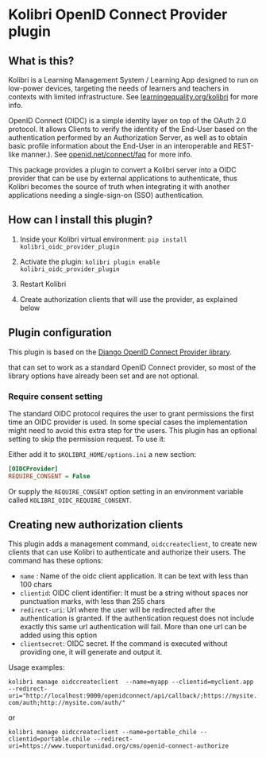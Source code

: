 
# Kolibri OpenID Connect Provider plugin

## What is this?

Kolibri is a Learning Management System / Learning App designed to run on low-power devices, targeting the needs of learners and teachers in contexts with limited infrastructure. See [learningequality.org/kolibri](https://learningequality.org/kolibri/) for more info.

OpenID Connect (OIDC) is a simple identity layer on top of the OAuth 2.0 protocol. It allows Clients to verify the identity of the End-User based on the authentication performed by an Authorization Server, as well as to obtain basic profile information about the End-User in an interoperable and REST-like manner.). See [openid.net/connect/faq](https://openid.net/connect/faq/) for more info.

This package provides a plugin to convert a  Kolibri server into a OIDC provider that can be use by external applications to authenticate, thus Kolibri becomes the source of truth when integrating it with another applications needing a single-sign-on (SSO) authentication.


## How can I install this plugin?

1. Inside your Kolibri virtual environment: `pip install kolibri_oidc_provider_plugin`

2. Activate the plugin: `kolibri plugin enable kolibri_oidc_provider_plugin`

3. Restart Kolibri

4. Create authorization clients that will use the provider, as explained below


## Plugin configuration

This plugin is based on the [Django OpenID Connect Provider library](https://github.com/juanifioren/django-oidc-provider/).

that can set to work as a standard OpenID Connect provider, so most of the library options have already been set and are not optional.


### Require consent setting

The standard OIDC protocol requires the user to grant permissions the first time an OIDC provider is used. In some special cases the implementation might need to avoid this extra step for the users. This plugin has an optional setting to skip the permission request. To use it:

Either add it to `$KOLIBRI_HOME/options.ini` a new section:

```ini
[OIDCProvider]
REQUIRE_CONSENT = False
```
Or supply the `REQUIRE_CONSENT` option setting in an environment variable called `KOLIBRI_OIDC_REQUIRE_CONSENT`.

## Creating new authorization clients
This plugin adds a management command, `oidccreateclient`, to create new clients that can use Kolibri to authenticate and authorize their users.
The command has these options:
* `name` : Name of the oidc client application. It can be text with less than 100 chars
* `clientid`: OIDC client identifier: It must be a string without spaces nor punctuation marks, with less than 255 chars
* `redirect-uri`: Url where the user will be redirected after the authentication is granted. If the authentication request does not include exactly this same url authentication will fail. More than one url can be added using this option
* `clientsecret`: OIDC secret. If the command is executed without providing one, it will generate and output it.

Usage examples:

`kolibri manage oidccreateclient  --name=myapp --clientid=myclient.app --redirect-uri="http://localhost:9000/openidconnect/api/callback/;https://mysite.com/auth;http://mysite.com/auth/"`

or

`kolibri manage oidccreateclient --name=portable_chile --clientid=portable.chile --redirect-uri=https://www.tuoportunidad.org/cms/openid-connect-authorize`


